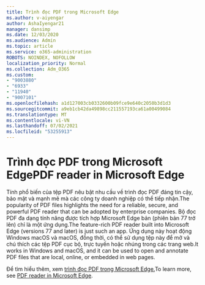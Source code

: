 ```yaml
---
title: Trình đọc PDF trong Microsoft Edge
ms.author: v-aiyengar
author: AshaIyengar21
manager: dansimp
ms.date: 12/03/2020
ms.audience: Admin
ms.topic: article
ms.service: o365-administration
ROBOTS: NOINDEX, NOFOLLOW
localization_priority: Normal
ms.collection: Adm_O365
ms.custom:
- "9003880"
- "6933"
- "11940"
- "9007101"
ms.openlocfilehash: a1d127003cb0332600b09fce9e640c2050b3d1d3
ms.sourcegitcommit: a9eb1cb42da49898cc211557193ca61a00499084
ms.translationtype: MT
ms.contentlocale: vi-VN
ms.lasthandoff: 07/02/2021
ms.locfileid: "53255913"
---
```

# <a name="pdf-reader-in-microsoft-edge"></a><span data-ttu-id="00ca9-102">Trình đọc PDF trong Microsoft Edge</span><span class="sxs-lookup"><span data-stu-id="00ca9-102">PDF reader in Microsoft Edge</span></span>

<span data-ttu-id="00ca9-103">Tính phổ biến của tệp PDF nêu bật nhu cầu về trình đọc PDF đáng tin cậy, bảo mật và mạnh mẽ mà các công ty doanh nghiệp có thể tiếp nhận.</span><span class="sxs-lookup"><span data-stu-id="00ca9-103">The popularity of PDF files highlights the need for a reliable, secure, and powerful PDF reader that can be adopted by enterprise companies.</span></span> <span data-ttu-id="00ca9-104">Bộ đọc PDF đa dạng tính năng được tích hợp Microsoft Edge bản (phiên bản 77 trở lên) chỉ là một ứng dụng.</span><span class="sxs-lookup"><span data-stu-id="00ca9-104">The feature-rich PDF reader built into Microsoft Edge (versions 77 and later) is just such an app.</span></span> <span data-ttu-id="00ca9-105">Ứng dụng này hoạt động Windows macOS và macOS, đồng thời, có thể sử dụng tệp này để mở và chú thích các tệp PDF cục bộ, trực tuyến hoặc nhúng trong các trang web.</span><span class="sxs-lookup"><span data-stu-id="00ca9-105">It works in Windows and macOS, and it can be used to open and annotate PDF files that are local, online, or embedded in web pages.</span></span>

<span data-ttu-id="00ca9-106">Để tìm hiểu thêm, xem [trình đọc PDF trong Microsoft Edge.](https://go.microsoft.com/fwlink/?linkid=2140005)</span><span class="sxs-lookup"><span data-stu-id="00ca9-106">To learn more, see [PDF reader in Microsoft Edge](https://go.microsoft.com/fwlink/?linkid=2140005).</span></span>
